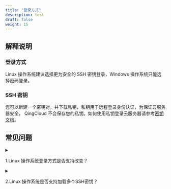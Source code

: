 ```yaml
---
title: "登录方式"
description: test
draft: false
weight: 15
---
```


## 解释说明

### 登录方式

Linux 操作系统建议选择更为安全的 SSH 密钥登录，Windows 操作系统只能选择密码登录。

### SSH 密钥

您可以新建一个密钥对，并下载私钥，私钥用于远程登录身份认证，为保证云服务器安全， QingCloud 不会保存您的私钥。如何使用私钥登录云服务器请参考[密钥文档](/compute/ssh/manual/ssh/)。

## 常见问题

<details>
<summary><p>
  1.Linux 操作系统登录方式是否支持改变？
  </p></summary>
<p>
  支持，加载SSH密钥以后，密码登录将失效，解绑所有SSH密钥以后，需要您重置密码后通过密码登录，
  </p>
</details>

<details>
<summary><p>
  2.Linux 操作系统是否支持加载多个SSH密钥？
  </p></summary>
<p>
  支持，方便您进行精细的访问管理，可以加载多个SSH密钥，不同使用者通过不同Key登录。
  </p>
</details>




